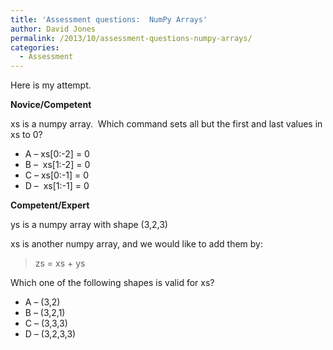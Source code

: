 ```yaml
---
title: 'Assessment questions:  NumPy Arrays'
author: David Jones
permalink: /2013/10/assessment-questions-numpy-arrays/
categories:
  - Assessment
---
```

Here is my attempt.

**Novice/Competent**

xs is a numpy array.  Which command sets all but the first and last values in xs to 0?

*   A &#8211; xs[0:-2] = 0
*   B &#8211;  xs[1:-2] = 0
*   C &#8211; xs[0:-1] = 0
*   D &#8211;  xs[1:-1] = 0

**Competent/Expert**

ys is a numpy array with shape (3,2,3)

xs is another numpy array, and we would like to add them by:

> zs = xs + ys

Which one of the following shapes is valid for xs?

*   A &#8211; (3,2)
*   B &#8211; (3,2,1)
*   C &#8211; (3,3,3)
*   D &#8211; (3,2,3,3)

&nbsp;

&nbsp;
